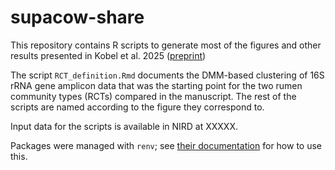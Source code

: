# supacow-share

This repository contains R scripts to generate most of the figures and other results presented in Kobel et al. 2025 ([preprint](https://doi.org/10.1101/2024.12.05.626740))

The script `RCT_definition.Rmd` documents the DMM-based clustering of 16S rRNA gene amplicon data that was the starting point for the two rumen community types (RCTs) compared in the manuscript. The rest of the scripts are named according to the figure they correspond to.

Input data for the scripts is available in NIRD at XXXXX.

Packages were managed with `renv`; see [their documentation](https://rstudio.github.io/renv/articles/renv.html) for how to use this.
